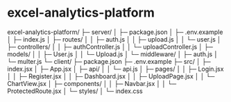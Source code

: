 ﻿# excel-analytics-platform
excel-analytics-platform/
├─ server/
│  ├─ package.json
│  ├─ .env.example
│  ├─ index.js
│  ├─ routes/
│  │  ├─ auth.js
│  │  ├─ upload.js
│  │  └─ user.js
│  ├─ controllers/
│  │  ├─ authController.js
│  │  └─ uploadController.js
│  ├─ models/
│  │  ├─ User.js
│  │  └─ Upload.js
│  └─ middleware/
│     ├─ auth.js
│     └─ multer.js
└─ client/
   ├─ package.json
   ├─ .env.example
   ├─ src/
   │  ├─ index.jsx
   │  ├─ App.jsx
   │  ├─ api/
   │  │  └─ api.js
   │  ├─ pages/
   │  │  ├─ Login.jsx
   │  │  ├─ Register.jsx
   │  │  ├─ Dashboard.jsx
   │  │  ├─ UploadPage.jsx
   │  │  └─ ChartView.jsx
   │  ├─ components/
   │  │  ├─ Navbar.jsx
   │  │  └─ ProtectedRoute.jsx
   │  └─ styles/
   │     └─ index.css
   
